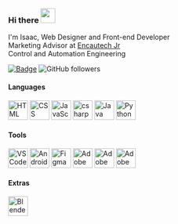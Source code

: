 ### Hi there <img src="https://raw.githubusercontent.com/kaueMarques/kaueMarques/master/hi.gif" width="30px">
I'm Isaac, Web Designer and Front-end Developer
<br>Marketing Advisor at <a href="https://github.com/encautech">Encautech Jr</a>
<br> Control and Automation Engineering

[![Badge](https://img.shields.io/static/v1?label=&message=Isaac&color=blue&style=flat-square&logo=Linkedin&logoColor=white&link=https://www.linkedin.com/in/isaac-carvalho/)](https://www.linkedin.com/in/isaac-carvalho/)
![GitHub followers](https://img.shields.io/github/followers/isaaccarvalho?label=Follow&style=social)

#### Languages

<p align="left"> 
<img src="https://www.vectorlogo.zone/logos/w3_html5/w3_html5-icon.svg" alt="HTML" title="HTML" width="40" height="40"/> 
<img src="https://www.vectorlogo.zone/logos/w3_css/w3_css-icon.svg" alt="CSS" title="CSS" width="40" height="40"/> 
<img src="https://upload.vectorlogo.zone/logos/javascript/images/239ec8a4-163e-4792-83b6-3f6d96911757.svg" alt="JavaScript" title="JavaScript" width="40" height="40"/> 
<img src="https://cdn.cdnlogo.com/logos/c/27/c.svg" alt="csharp" title="C Sharp" width="40" height="40"/>
<img src="https://www.vectorlogo.zone/logos/java/java-icon.svg" alt="Java" title="Java" width="40" height="40"/>
<img src="https://www.vectorlogo.zone/logos/python/python-icon.svg" alt="Python" title="Python" width="40" height="40"/> 
  
#### Tools
  
<p align="left"> 
<img src="https://upload.wikimedia.org/wikipedia/commons/9/9a/Visual_Studio_Code_1.35_icon.svg" alt="VS Code" title="Vs Code" width="40" height="40"/> 
<img src="https://upload.wikimedia.org/wikipedia/commons/9/95/Android_Studio_Icon_3.6.svg" alt="Android Studio" title="Android Studio" width="40" height="40"/>
<img src="https://upload.wikimedia.org/wikipedia/commons/3/33/Figma-logo.svg" alt="Figma" title="Figma" width="40" height="40"/>
<img src="https://upload.wikimedia.org/wikipedia/commons/c/c2/Adobe_XD_CC_icon.svg" alt="Adobe XD" title="Adobe XD" width="40" height="40"/>
<img src="https://upload.wikimedia.org/wikipedia/commons/f/fb/Adobe_Illustrator_CC_icon.svg" alt="Adobe Illustrator" title="Adobe Illustrator" width="40" height="40"/>
<img src="https://upload.wikimedia.org/wikipedia/commons/a/af/Adobe_Photoshop_CC_icon.svg" alt="Adobe Photoshop" title="Adobe Photoshop" width="40" height="40"/>
  
#### Extras
  
  <img src="https://upload.wikimedia.org/wikipedia/commons/0/0c/Blender_logo_no_text.svg" alt="Blender" title="Blender" width="40" height="40"/>


  
  
